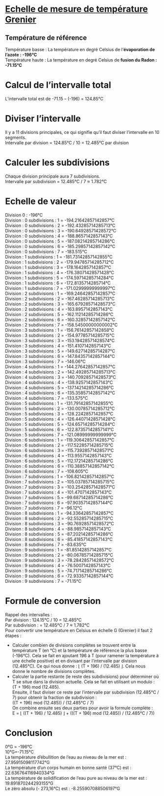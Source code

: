 # [Echelle de mesure de température Grenier](https://arthurgrenier.github.io/CeliusToGrenier/)
## Température de référence
Température basse : La température en degré Celsius de l’**évaporation de l’azote : -196°C**  
Température haute : La température en degré Celsius de **fusion du Radon : -71.15°C**

# Calcul de l’intervalle total
L’intervalle total est de -71.15 – (-196) = 124.85°C

# Diviser l’intervalle
Il y a 11 divisions principales, ce qui signifie qu’il faut diviser l’intervalle en 10 segments.  
Intervalle par division = 124.85°C / 10 = 12.485°C par division

# Calculer les subdivisions
Chaque division principale aura 7 subdivisions.  
Intervalle par subdivision = 12.485°C / 7 ≈ 1.782°C

# Echelle de valeur
Division 0 : -196°C  
Division : 0 subdivisions : 1 = -194.21642857142857°C  
Division : 0 subdivisions : 2 = -192.43285714285713°C  
Division : 0 subdivisions : 3 = -190.64928571428572°C  
Division : 0 subdivisions : 4 = -188.8657142857143°C  
Division : 0 subdivisions : 5 = -187.08214285714286°C  
Division : 0 subdivisions : 6 = -185.29857142857142°C  
Division : 0 subdivisions : 7 = -183.515°C  
Division : 1 subdivisions : 1 = -181.73142857142855°C  
Division : 1 subdivisions : 2 = -179.94785714285712°C  
Division : 1 subdivisions : 3 = -178.1642857142857°C  
Division : 1 subdivisions : 4 = -176.38071428571428°C  
Division : 1 subdivisions : 5 = -174.59714285714284°C  
Division : 1 subdivisions : 6 = -172.8135714285714°C  
Division : 1 subdivisions : 7 = -171.02999999999997°C  
Division : 2 subdivisions : 1 = -169.24642857142857°C  
Division : 2 subdivisions : 2 = -167.46285714285713°C  
Division : 2 subdivisions : 3 = -165.67928571428573°C  
Division : 2 subdivisions : 4 = -163.8957142857143°C  
Division : 2 subdivisions : 5 = -162.11214285714286°C  
Division : 2 subdivisions : 6 = -160.32857142857142°C  
Division : 2 subdivisions : 7 = -158.54500000000002°C  
Division : 3 subdivisions : 1 = -156.76142857142858°C  
Division : 3 subdivisions : 2 = -154.97785714285715°C  
Division : 3 subdivisions : 3 = -153.19428571428574°C  
Division : 3 subdivisions : 4 = -151.4107142857143°C  
Division : 3 subdivisions : 5 = -149.62714285714287°C  
Division : 3 subdivisions : 6 = -147.84357142857144°C  
Division : 3 subdivisions : 7 = -146.06°C  
Division : 4 subdivisions : 1 = -144.27642857142857°C  
Division : 4 subdivisions : 2 = -142.49285714285713°C  
Division : 4 subdivisions : 3 = -140.70928571428573°C  
Division : 4 subdivisions : 4 = -138.9257142857143°C  
Division : 4 subdivisions : 5 = -137.14214285714286°C  
Division : 4 subdivisions : 6 = -135.35857142857142°C  
Division : 4 subdivisions : 7 = -133.575°C  
Division : 5 subdivisions : 1 = -131.79142857142855°C  
Division : 5 subdivisions : 2 = -130.00785714285712°C  
Division : 5 subdivisions : 3 = -128.2242857142857°C  
Division : 5 subdivisions : 4 = -126.44071428571428°C  
Division : 5 subdivisions : 5 = -124.65714285714284°C  
Division : 5 subdivisions : 6 = -122.87357142857141°C  
Division : 5 subdivisions : 7 = -121.08999999999999°C  
Division : 6 subdivisions : 1 = -119.30642857142857°C  
Division : 6 subdivisions : 2 = -117.52285714285715°C  
Division : 6 subdivisions : 3 = -115.73928571428571°C  
Division : 6 subdivisions : 4 = -113.9557142857143°C  
Division : 6 subdivisions : 5 = -112.17214285714286°C  
Division : 6 subdivisions : 6 = -110.38857142857142°C  
Division : 6 subdivisions : 7 = -108.605°C  
Division : 7 subdivisions : 1 = -106.82142857142857°C  
Division : 7 subdivisions : 2 = -105.03785714285715°C  
Division : 7 subdivisions : 3 = -103.25428571428571°C  
Division : 7 subdivisions : 4 = -101.4707142857143°C  
Division : 7 subdivisions : 5 = -99.68714285714286°C  
Division : 7 subdivisions : 6 = -97.90357142857144°C  
Division : 7 subdivisions : 7 = -96.12°C  
Division : 8 subdivisions : 1 = -94.33642857142857°C  
Division : 8 subdivisions : 2 = -92.55285714285715°C  
Division : 8 subdivisions : 3 = -90.76928571428572°C  
Division : 8 subdivisions : 4 = -88.9857142857143°C  
Division : 8 subdivisions : 5 = -87.20214285714286°C  
Division : 8 subdivisions : 6 = -85.41857142857143°C  
Division : 8 subdivisions : 7 = -83.635°C  
Division : 9 subdivisions : 1 = -81.85142857142857°C  
Division : 9 subdivisions : 2 = -80.06785714285715°C  
Division : 9 subdivisions : 3 = -78.28428571428572°C  
Division : 9 subdivisions : 4 = -76.5007142857143°C  
Division : 9 subdivisions : 5 = -74.71714285714286°C  
Division : 9 subdivisions : 6 = -72.93357142857144°C  
Division : 9 subdivisions : 7 = -71.15°C

# Formule de conversion
Rappel des intervalles :  
Par division : 124.15°C / 10 = 12.485°C  
Par subdivision : = 12.485°C / 7 ≈ 1.782°C  
Pour convertir une température en Celsius en échelle G (Grenier) il faut 2 étapes :  
-	Calculer combien de divisions complètes se trouvent entre la température T (en °C) et la température de référence la plus basse (-196°C). Cela se fait en ajoutant 196 à T (pour ramener la température à une échelle positive) et en divisant par l’intervalle par division (12.485°C). Ce qui nous donne : ⌊ (T + 196) / (12.485) ⌋. Cela nous donne le nombre de divisions complètes.  
-	Calculer la partie restante (le reste des subdivisions) pour déterminer où T se situe dans la division actuelle. Cela se fait en utilisant un modulo : (T + 196) mod (12.485).  
Ensuite, il faut diviser ce reste par l’intervalle par subdivision (12.485°C / 7) pour obtenir la fraction de subdivision :  
((T + 196) mod (12.485)) / (12.485°C / 7)  
On combine ensuite ses deux parties pour avoir la formule complète :  
E = ⌊ ((T + 196) / 12.485) ⌋ + (((T + 196) mod (12.485)) / (12.485°C / 7))

# Conclusion
0°G = -196°C  
10°G=-71.15°C  
La température d’ébullition de l’eau au niveau de la mer est : 27.95915098117742°G  
La température d’un corps humain en bonne santé (37°C) est : 22.636764116940334°G  
La température de solidification de l’eau pure au niveau de la mer est : 19.891870244293155°G  
Le zéro absolu (- 273,16°C) est : -8.255907088506197°G
